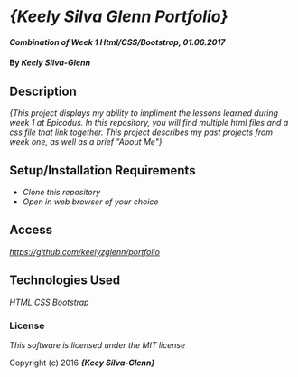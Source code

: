 # _{Keely Silva Glenn Portfolio}_

#### _Combination of Week 1 Html/CSS/Bootstrap, 01.06.2017_

#### By _**Keely Silva-Glenn**_

## Description

_{This project displays my ability to impliment the lessons learned during week 1 at Epicodus. In this repository, you will find multiple html files and a css file that link together. This project describes my past projects from week one, as well as a brief "About Me"}_

## Setup/Installation Requirements

* _Clone this repository_
* _Open in web browser of your choice_

## Access

_https://github.com/keelyzglenn/portfolio_

## Technologies Used

_HTML_
_CSS_
_Bootstrap_


### License

*This software is licensed under the MIT license*

Copyright (c) 2016 **_{Keey Silva-Glenn}_**
